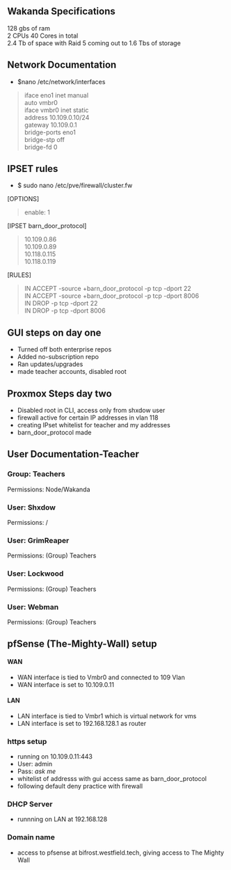 ## Wakanda Specifications
128 gbs of ram \
2 CPUs 40 Cores in total \
2.4 Tb of space with Raid 5 coming out to 1.6 Tbs of storage

## Network Documentation
  - $nano /etc/network/interfaces

> iface eno1 inet manual \
> auto vmbr0 \
> iface vmbr0 inet static \
   > address 10.109.0.10/24 \
   > gateway 10.109.0.1 \
   > bridge-ports eno1 \
   > bridge-stp off \
   > bridge-fd 0

## IPSET rules
  - $ sudo nano /etc/pve/firewall/cluster.fw 

[OPTIONS]

>enable: 1

[IPSET barn_door_protocol]

>10.109.0.86 \
>10.109.0.89 \
>10.118.0.115 \
>10.118.0.119 

[RULES]

>IN ACCEPT -source +barn_door_protocol -p tcp -dport 22 \
>IN ACCEPT -source +barn_door_protocol -p tcp -dport 8006 \
>IN DROP -p tcp -dport 22 \
>IN DROP -p tcp -dport 8006

## GUI steps on day one
- Turned off both enterprise repos
- Added no-subscription repo
- Ran updates/upgrades
- made teacher accounts, disabled root

## Proxmox Steps day two
- Disabled root in CLI, access only from shxdow user
- firewall active for certain IP addresses in vlan 118
- creating IPset whitelist for teacher and my addresses
- barn_door_protocol made

## User Documentation-Teacher
### Group: Teachers
Permissions: Node/Wakanda
### User: Shxdow
Permissions: /
### User: GrimReaper
Permissions: (Group) Teachers
### User: Lockwood
Permissions: (Group) Teachers
### User: Webman
Permissions: (Group) Teachers

## pfSense (The-Mighty-Wall) setup
#### WAN
- WAN interface is tied to Vmbr0
  and connected to 109 Vlan
- WAN interface is set to 10.109.0.11
  
#### LAN
- LAN interface is tied to Vmbr1
  which is virtual network for vms
- LAN interface is set to 192.168.128.1 as router
  
### https setup
- running on 10.109.0.11:443
- User: admin
- Pass: *ask me*
- whitelist of addresss with
  gui access same as barn_door_protocol
- following default deny practice with firewall
  
### DHCP Server
- runnning on LAN at 192.168.128
### Domain name
- access to pfsense at bifrost.westfield.tech, giving access to The Mighty Wall
